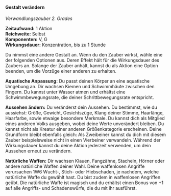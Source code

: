 #### Gestalt verändern
<!-- markdownlint-disable link-image-reference-definitions -->
<!-- spell-checker:words added amount avoids casting concentration damage different duration emphasis ends english false formula hour halves hours kommagetrennt mechanics minutes reaction ritual same saving school somatic special spell throw true wording wotc -->
<!-- spell-checker:words self -->
[_metadata_:spell_name]:- "Gestalt verändern"
[_metadata_:spell_name_english]:- "Alter Self"
[_metadata_:spell_school]:- "Verwandlungszauber"
[_metadata_:spell_level]:- "2"
[_metadata_:casting_time_amount]:- "1"
[_metadata_:casting_time_unit]:- "Aktion"
[_metadata_:ritual]:- "false"
[_metadata_:range]:- "Selbst"
[_metadata_:target]:- "dich selbst"
[_metadata_:components_verbal]:- "true"
[_metadata_:components_somatic]:- "true"
[_metadata_:components_material]:- "false"
[_metadata_:concentration]:- "true"
[_metadata_:duration]:- "Konzentration, bis zu 1 Stunde"
[_metadata_:compared_to_wotc_srd_5.1]:- "mechanics_same_wording_same"
[_metadata_:compared_to_a5e_srd]:- "mechanics_different_wording_different"
<!-- markdownlint-disable-next-line no-emphasis-as-heading -->
_Verwandlungszauber 2. Grades_

**Zeitaufwand:** 1 Aktion \
**Reichweite:** Selbst \
**Komponenten:** V, G \
**Wirkungsdauer:** Konzentration, bis zu 1 Stunde

Du nimmst eine andere Gestalt an.
Wenn du den Zauber wirkst, wähle eine der folgenden Optionen aus.
Deren Effekt hält für die Wirkungsdauer des Zaubers an.
Solange der Zauber anhält, kannst du als Aktion eine Option beenden, um die Vorzüge einer anderen zu erhalten.

**Aquatische Anpassung:** Du passt deinen Körper an eine aquatische Umgebung an.
Dir wachsen Kiemen und Schwimmhäute zwischen den Fingern.
Du kannst unter Wasser atmen und erhältst eine Schwimmbewegungsrate, die deiner Schrittbewegungsrate entspricht.

**Aussehen ändern:** Du veränderst dein Aussehen.
Du bestimmst, wie du aussiehst: Größe, Gewicht, Gesichtszüge, Klang deiner Stimme, Haarlänge, Haarfarbe, sowie etwaige besondere Merkmale.
Du kannst dich als Mitglied eines anderen Volks ausgeben, wobei deine Werte unverändert bleiben.
Du kannst nicht als Kreatur einer anderen Größenkategorie erscheinen.
Deine Grundform bleibt ebenfalls gleich: Als Zweibeiner kannst du dich mit diesem Zauber beispielsweise nicht in einen Vierbeiner verwandeln.
Während der Wirkungsdauer kannst du deine Aktion jederzeit verwenden, um dein Aussehen erneut zu verändern.

**Natürliche Waffen:** Dir wachsen Klauen, Fangzähne, Stacheln, Hörner oder andere natürliche Waffen deiner Wahl.
Deine waffenlosen Angriffe verursachen 1W6 Wucht-, Stich- oder Hiebschaden, je nachdem, welche natürliche Waffe du gewählt hast.
Du bist zudem in waffenlosen Angriffen geübt.
Die natürliche Waffe ist magisch und du erhältst einen Bonus von +1 auf alle Angriffs- und Schadenswürfe, die du mit ihr ausführst.
